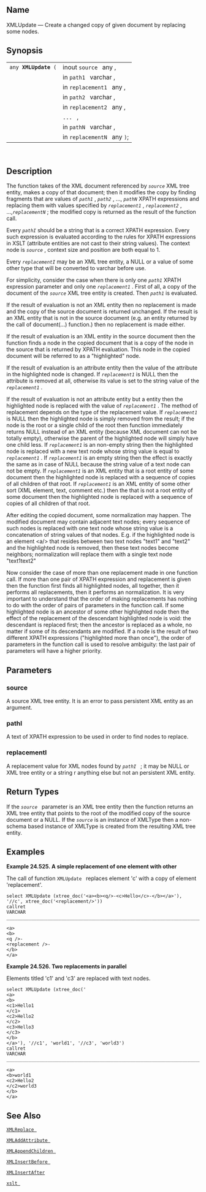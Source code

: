 <div id="fn_xmlupdate" class="refentry">

<div class="titlepage">

</div>

<div class="refnamediv">

## Name

XMLUpdate — Create a changed copy of given document by replacing some
nodes.

</div>

<div class="refsynopsisdiv">

## Synopsis

<div id="fsyn_xmlupdate" class="funcsynopsis">

|                           |                             |
|---------------------------|-----------------------------|
| `any `**`XMLUpdate`**` (` | inout `source ` any ,       |
|                           | in `path1 ` varchar ,       |
|                           | in `replacement1 ` any ,    |
|                           | in `path2 ` varchar ,       |
|                           | in `replacement2 ` any ,    |
|                           | `... ` ,                    |
|                           | in `pathN ` varchar ,       |
|                           | in `replacementN ` any `)`; |

<div class="funcprototype-spacer">

 

</div>

</div>

</div>

<div id="desc_xmlupdate" class="refsect1">

## Description

The function takes of the XML document referenced by *`source`* XML tree
entity, makes a copy of that document; then it modifies the copy by
finding fragments that are values of *`path1`* , *`path2`* , ...,
*`pathN`* XPATH expressions and replacing them with values specified by
*`replacement1`* , *`replacement2`* , ...,*`replacementN`* ; the
modified copy is returned as the result of the function call.

Every *`pathI`* should be a string that is a correct XPATH expression.
Every such expression is evaluated according to the rules for XPATH
expressions in XSLT (attribute entities are not cast to their string
values). The context node is *`source`* , context size and position are
both equal to 1.

Every *`replacementI`* may be an XML tree entity, a NULL or a value of
some other type that will be converted to varchar before use.

For simplicity, consider the case when there is only one *`path1`* XPATH
expression parameter and only one *`replacement1`* . First of all, a
copy of the document of the *`source`* XML tree entity is created. Then
*`path1`* is evaluated.

If the result of evaluation is not an XML entity then no replacement is
made and the copy of the source document is returned unchanged. If the
result is an XML entity that is not in the source document (e.g. an
entity returned by the call of document(...) function.) then no
replacement is made either.

If the result of evaluation is an XML entity in the source document then
the function finds a node in the copied document that is a copy of the
node in the source that is returned by XPATH evaluation. This node in
the copied document will be referred to as a "highlighted" node.

If the result of evaluation is an attribute entity then the value of the
attribute in the highlighted node is changed. If *`replacement1`* is
NULL then the attribute is removed at all, otherwise its value is set to
the string value of the *`replacement1`* .

If the result of evaluation is not an attribute entity but a entity then
the highlighted node is replaced with the value of *`replacement1`* .
The method of replacement depends on the type of the replacement value.
If *`replacement1`* is NULL then the highlighted node is simply removed
from the result; if the node is the root or a single child of the root
then function immediately returns NULL instead of an XML entity (because
XML document can not be totally empty), otherwise the parent of the
highlighted node will simply have one child less. If *`replacement1`* is
an non-empty string then the highlighted node is replaced with a new
text node whose string value is equal to *`replacement1`* . If
*`replacement1`* is an empty string then the effect is exactly the same
as in case of NULL because the string value of a text node can not be
empty. If *`replacement1`* is an XML entity that is a root entity of
some document then the highlighted node is replaced with a sequence of
copies of all children of that root. If *`replacement1`* is an XML
entity of some other sort (XML element, text, comment etc.) then the
that is not a root entity of some document then the highlighted node is
replaced with a sequence of copies of all children of that root.

After editing the copied document, some normalization may happen. The
modified document may contain adjacent text nodes; every sequence of
such nodes is replaced with one text node whose string value is a
concatenation of string values of that nodes. E.g. if the highlighted
node is an element \<a/\> that resides between two text nodes "text1"
and "text2" and the highlighted node is removed, then these text nodes
become neighbors; normalization will replace them with a single text
node "text1text2"

Now consider the case of more than one replacement made in one function
call. If more than one pair of XPATH expression and replacement is given
then the function first finds all highlighted nodes, all together, then
it performs all replacements, then it performs an normalization. It is
very important to understand that the order of making replacements has
nothing to do with the order of pairs of parameters in the function
call. If some highlighted node is an ancestor of some other highlighted
node then the effect of the replacement of the descendant highlighted
node is void: the descendant is replaced first; then the ancestor is
replaced as a whole, no matter if some of its descendants are modified.
If a node is the result of two different XPATH expressions ("highlighted
more than once"), the order of parameters in the function call is used
to resolve ambiguity: the last pair of parameters will have a higher
priority.

</div>

<div id="params_xmlupdate" class="refsect1">

## Parameters

<div id="id124015" class="refsect2">

### source

A source XML tree entity. It is an error to pass persistent XML entity
as an argument.

</div>

<div id="id124018" class="refsect2">

### pathI

A text of XPATH expression to be used in order to find nodes to replace.

</div>

<div id="id124021" class="refsect2">

### replacementI

A replacement value for XML nodes found by *`pathI `* ; it may be NULL
or XML tree entity or a string r anything else but not an persistent XML
entity.

</div>

</div>

<div id="ret_xmlupdate" class="refsect1">

## Return Types

If the *`source `* parameter is an XML tree entity then the function
returns an XML tree entity that points to the root of the modified copy
of the source document or a NULL. If the *`source`* is an instance of
XMLType then a non-schema based instance of XMLType is created from the
resulting XML tree entity.

</div>

<div id="examples_xmlupdate" class="refsect1">

## Examples

<div id="ex_xmlupdate_1" class="example">

**Example 24.525. A simple replacement of one element with other**

<div class="example-contents">

The call of function `XMLUpdate ` replaces element 'c' with a copy of
element 'replacement'.

``` screen
select XMLUpdate (xtree_doc('<a><b><q/>-<c>Hello</c>-</b></a>'), '//c', xtree_doc('<replacement/>'))
callret
VARCHAR
_______________________________________________________________________________

<a>
<b>
<q />-
<replacement />-
</b>
</a>
```

</div>

</div>

  

<div id="ex_xmlupdate_2" class="example">

**Example 24.526. Two replacements in parallel**

<div class="example-contents">

Elements titled 'c1' and 'c3' are replaced with text nodes.

``` screen
select XMLUpdate (xtree_doc('
<a>
<b>
<c1>Hello1
</c1>
<c2>Hello2
</c2>
<c3>Hello3
</c3>
</b>
</a>'), '//c1', 'world1', '//c3', 'world3')
callret
VARCHAR
_______________________________________________________________________________

<a>
<b>world1
<c2>Hello2
</c2>world3
</b>
</a>
```

</div>

</div>

  

</div>

<div id="seealso_xmlupdate" class="refsect1">

## See Also

<a href="fn_xmlreplace.html" class="link" title="XMLReplace"><code
class="function">XMLReplace </code></a>

<a href="fn_xmladdattribute.html" class="link"
title="XMLAddAttribute"><code
class="function">XMLAddAttribute </code></a>

<a href="fn_xmlappendchildren.html" class="link"
title="XMLAppendChildren"><code
class="function">XMLAppendChildren </code></a>

<a href="fn_xmlinsertbefore.html" class="link"
title="XMLInsertBefore"><code
class="function">XMLInsertBefore </code></a>

<a href="fn_xmlinsertafter.html" class="link"
title="XMLInsertAfter"><code class="function">XMLInsertAfter </code></a>

<a href="fn_xslt.html" class="link" title="xslt"><code
class="function">xslt </code></a>

</div>

</div>
